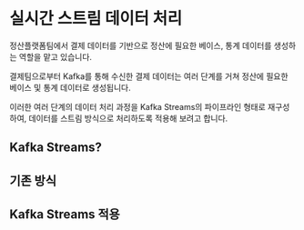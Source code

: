 # 실시간 스트림 데이터 처리

정산플랫폼팀에서 결제 데이터를 기반으로 정산에 필요한 베이스, 통계 데이터를 생성하는 역할을 맡고 있습니다.

결제팀으로부터 Kafka를 통해 수신한 결제 데이터는 여러 단계를 거쳐 정산에 필요한 베이스 및 통계 데이터로 생성됩니다.

이러한 여러 단계의 데이터 처리 과정을 Kafka Streams의 파이프라인 형태로 재구성하여, 데이터를 스트림 방식으로 처리하도록 적용해 보려고 합니다.

## Kafka Streams?

## 기존 방식

## Kafka Streams 적용




